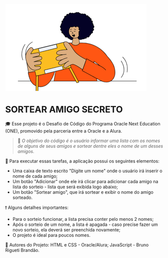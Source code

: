 ![logo](./assets/amigo-secreto.png)

# SORTEAR AMIGO SECRETO
:mortar_board: Esse projeto é o Desafio de Código do Programa Oracle Next Education (ONE), promovido pela parceria entre a Oracle e a Alura.

> :dart: *O objetivo do código é o usuário informar uma lista com os nomes de alguns de seus amigos e sortear dentre eles o nome de um desses amigos.*

:game_die: Para executar essas tarefas, a aplicação possui os seguintes elementos:
- Uma caixa de texto escrito "Digite um nome" onde o usuário irá inserir o nome de cada amigo;
- Um botão "Adicionar" onde ele irá clicar para adicionar cada amigo na lista do sorteio - lista que será exibida logo abaixo;
- Um botão "Sortear amigo", que irá sortear e exibir o nome do amigo sorteado.

:heavy_exclamation_mark: Alguns detalhes importantes:
- Para o sorteio funcionar, a lista precisa conter pelo menos 2 nomes;
- Após o sorteio de um nome, a lista é apagada - caso precise fazer um novo sorteio, ela deverá ser preenchida novamente;
- O projeto é ideal para poucos nomes.

:construction_worker: Autores do Projeto:
HTML e CSS - Oracle/Alura;
JavaScript - Bruno Rigueti Brandão.